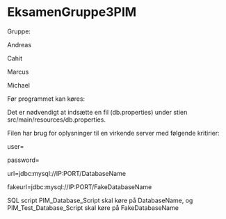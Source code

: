 # EksamenGruppe3PIM

Gruppe:

Andreas

Cahit

Marcus

Michael


Før programmet kan køres:

Det er nødvendigt at indsætte en fil (db.properties) under stien src/main/resources/db.properties.


Filen har brug for oplysninger til en virkende server med følgende kritirier:

user=

password=

url=jdbc:mysql://IP:PORT/DatabaseName

fakeurl=jdbc:mysql://IP:PORT/FakeDatabaseName


SQL script PIM_Database_Script skal køre på DatabaseName, og PIM_Test_Database_Script skal køre på FakeDatabaseName

